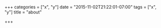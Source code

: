 +++
categories = ["x", "y"]
date = "2015-11-02T21:22:01-07:00"
tags = ["x", "y"]
title = "about"

+++

